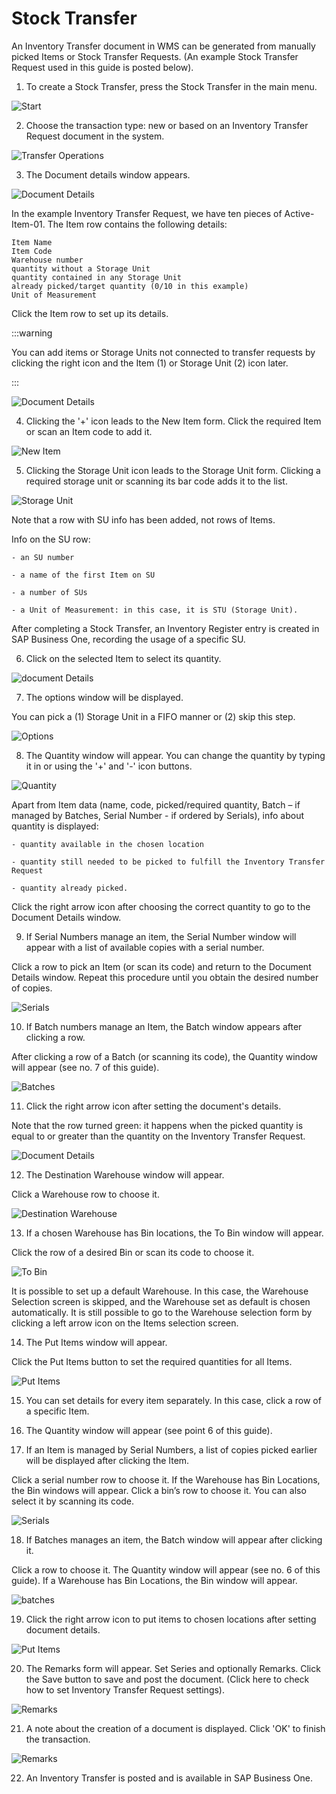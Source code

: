 # Stock Transfer

An Inventory Transfer document in WMS can be generated from manually picked Items or Stock Transfer Requests. (An example Stock Transfer Request used in this guide is posted below).

1. To create a Stock Transfer, press the Stock Transfer in the main menu.

  ![Start](./media/WMS-StockTransfer.png)

2. Choose the transaction type: new or based on an Inventory Transfer Request document in the system.

  ![Transfer Operations](./media/TransferOperations.png)

3. The Document details window appears.

  ![Document Details](./media/StockTransReq.png)

  In the example Inventory Transfer Request, we have ten pieces of Active-Item-01. The Item row contains the following details:

    Item Name
    Item Code
    Warehouse number
    quantity without a Storage Unit
    quantity contained in any Storage Unit
    already picked/target quantity (0/10 in this example)
    Unit of Measurement

  Click the Item row to set up its details.

  :::warning

  You can add items or Storage Units not connected to transfer requests by clicking the right icon and the Item (1) or Storage Unit (2) icon later.

  :::

  ![Document Details](./media/StockTransReq2.png)

4. Clicking the '+' icon leads to the New Item form. Click the required Item or scan an Item code to add it.

  ![New Item](./media/NewItem-02.png)

5. Clicking the Storage Unit icon leads to the Storage Unit form. Clicking a required storage unit or scanning its bar code adds it to the list.

  ![Storage Unit](./media/StockTrans_SU.png)

  Note that a row with SU info has been added, not rows of Items.

  Info on the SU row:

    - an SU number

    - a name of the first Item on SU

    - a number of SUs

    - a Unit of Measurement: in this case, it is STU (Storage Unit).

  After completing a Stock Transfer, an Inventory Register entry is created in SAP Business One, recording the usage of a specific SU.

6. Click on the selected Item to select its quantity.

  ![document Details](./media/DocDet.png)

7. The options window will be displayed.

  You can pick a (1) Storage Unit in a FIFO manner or (2) skip this step.

  ![Options](./media/Options_mark.png)

8. The Quantity window will appear. You can change the quantity by typing it in or using the '+' and '-' icon buttons.

  ![Quantity](./media/Quantity.png)

  Apart from Item data (name, code, picked/required quantity, Batch – if managed by Batches, Serial Number - if ordered by Serials), info about quantity is displayed:

    - quantity available in the chosen location

    - quantity still needed to be picked to fulfill the Inventory Transfer Request

    - quantity already picked.

  Click the right arrow icon after choosing the correct quantity to go to the Document Details window.

9. If Serial Numbers manage an item, the Serial Number window will appear with a list of available copies with a serial number.

  Click a row to pick an Item (or scan its code) and return to the Document Details window. Repeat this procedure until you obtain the desired number of copies.

  ![Serials](./media/Serials.png)

10. If Batch numbers manage an Item, the Batch window appears after clicking a row.

  After clicking a row of a Batch (or scanning its code), the Quantity window will appear (see no. 7 of this guide).

  ![Batches](./media/Batches.png)

11. Click the right arrow icon after setting the document's details.

  Note that the row turned green: it happens when the picked quantity is equal to or greater than the quantity on the Inventory Transfer Request.

  ![Document Details](./media/DocDet_Green.png)

12. The Destination Warehouse window will appear.

  Click a Warehouse row to choose it.

  ![Destination Warehouse](./media/DestinationWarehouse.png)

13. If a chosen Warehouse has Bin locations, the To Bin window will appear.

  Click the row of a desired Bin or scan its code to choose it.

  ![To Bin](./media/ToBin.png)

  It is possible to set up a default Warehouse. In this case, the Warehouse Selection screen is skipped, and the Warehouse set as default is chosen automatically. It is still possible to go to the Warehouse selection form by clicking a left arrow icon on the Items selection screen.

14. The Put Items window will appear.

  Click the Put Items button to set the required quantities for all Items.

  ![Put Items](./media/PutItems.png)

15. You can set details for every item separately. In this case, click a row of a specific Item.

16. The Quantity window will appear (see point 6 of this guide).

17. If an Item is managed by Serial Numbers, a list of copies picked earlier will be displayed after clicking the Item.

  Click a serial number row to choose it. If the Warehouse has Bin Locations, the Bin windows will appear. Click a bin’s row to choose it. You can also select it by scanning its code.

  ![Serials](./media/SerToBin.png)

18. If Batches manages an item, the Batch window will appear after clicking it.

Click a row to choose it. The Quantity window will appear (see no. 6 of this guide). If a Warehouse has Bin Locations, the Bin window will appear.

  ![batches](./media/BatToBin.png)

19. Click the right arrow icon to put items to chosen locations after setting document details.

  ![Put Items](./media/PutItems.png)

20. The Remarks form will appear. Set Series and optionally Remarks. Click the Save button to save and post the document. (Click here to check how to set Inventory Transfer Request settings).

  ![Remarks](./media/Remarks_InvTrans.png)

21. A note about the creation of a document is displayed. Click 'OK' to finish the transaction.

  ![Remarks](./media/Saved.png)

22. An Inventory Transfer is posted and is available in SAP Business One.
